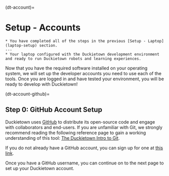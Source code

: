 (dt-account)=
# Setup - Accounts

```{needget}
* You have completed all of the steps in the previous [Setup - Laptop](laptop-setup) section.
---
* Your laptop configured with the Duckietown development environment and ready to run Duckietown robots and learning experiences.
```

Now that you have the required software installed on your operating system, we will set up the developer accounts 
you need to use each of the tools.  Once you are logged in and have tested your environment, you will be ready to 
develop with Duckietown!

(dt-account-github)=
## Step 0: GitHub Account Setup

Duckietown uses [GitHub](https://github.com/duckietown) to distribute its open-source code and engage with
collaborators and end-users.  If you are unfamiliar with Git, we strongly recommend reading the following reference page to gain a 
working understanding of this tool: [The Duckietown Intro to Git](version_control_with_git).

If you do not already have a GitHub account, you can sign up for one at [this link](https://github.com/join).

Once you have a GitHub username, you can continue on to the next page to set up your Duckietown account.
